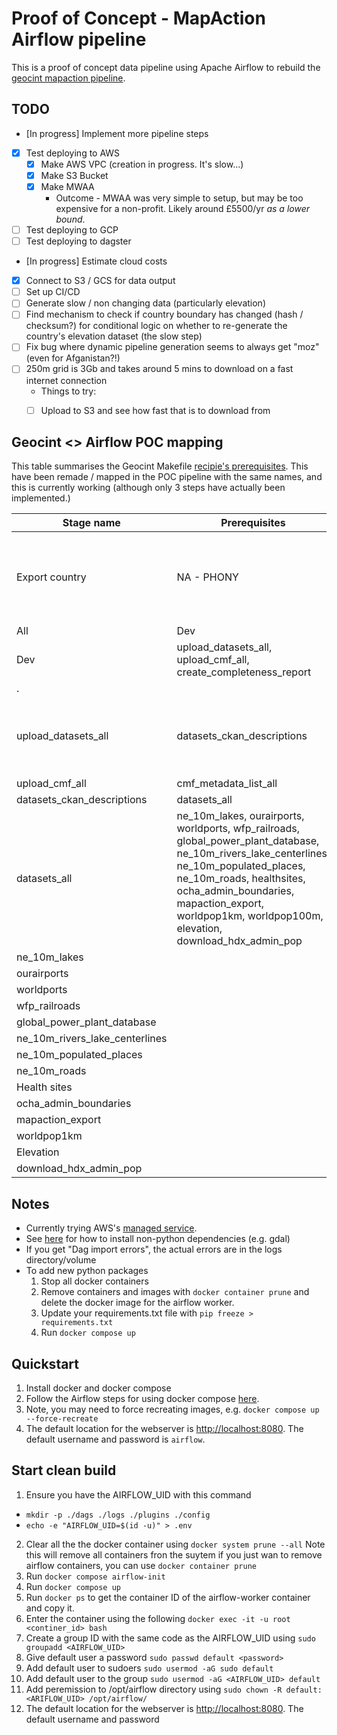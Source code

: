 # Proof of Concept - MapAction Airflow pipeline 

This is a proof of concept data pipeline using Apache Airflow to rebuild the 
[geocint mapaction pipeline](https://github.com/mapaction/geocint-mapaction/). 


## TODO 

- [In progress] Implement more pipeline steps
- [x] Test deploying to AWS  
  - [x] Make AWS VPC (creation in progress. It's slow...) 
  - [x] Make S3 Bucket
  - [x] Make MWAA
    - Outcome - MWAA was very simple to setup, but may be too expensive for a non-profit. 
      Likely around £5500/yr _as a lower bound_. 
- [ ] Test deploying to GCP 
- [ ] Test deploying to dagster 
- [In progress] Estimate cloud costs 
- [x] Connect to S3 / GCS for data output
- [ ] Set up CI/CD
- [ ] Generate slow / non changing data (particularly elevation) 
- [ ] Find mechanism to check if country boundary has changed (hash / checksum?) for 
conditional logic on whether to re-generate the country's elevation dataset (the slow step)
- [ ] Fix bug where dynamic pipeline generation seems to always get "moz" (even for Afganistan?!)
- [ ] 250m grid is 3Gb and takes around 5 mins to download on a fast internet connection
  - Things to try: 
  - [ ] Upload to S3 and see how fast that is to download from 



## Geocint <> Airflow POC mapping 

This table summarises the Geocint Makefile [recipie's prerequisites](https://github.com/mapaction/geocint-mapaction/blob/main/Makefile). This have been 
remade / mapped in the POC pipeline with the same names, and this is currently working
(although only 3 steps have actually been implemented.)

|   Stage name  |   Prerequisites   |   What it does / scripts it calls   |
|---|---|---|
|   Export country   |   NA - PHONY  |   Extracts polygon via osmium    Osm data import (import from ? To protocol buffer format)   Mapaction data table (upload to Postgres in new table)   Map action export (creates .shp and .json files for a list of ? [countries? Counties? Other?])   Mapaction upload cmf (uploads shp+tiff and geojson+tiff to s3, via ?cmf)  |
|   All   |   Dev   |     |
|   Dev  |   upload_datasets_all, upload_cmf_all, create_completeness_report  |   slack_message.py  |
|   .  |     |     |
|   upload_datasets_all   |   datasets_ckan_descriptions  |   mapaction_upload_dataset.sh  - Creates a folder and copies all .shp, .tif and .json files into it.   mapaction_upload_dataset.sh  - Zips it   Creates a folder called “/data/out/country_extractions/<country_name>” in S3, and copies the zip folder into it.   |
|   upload_cmf_all  |   cmf_metadata_list_all  |   See above by export country   |
|   datasets_ckan_descriptions  |   datasets_all  |   mapaction_build_dataset_description.sh -   |
|   datasets_all  |   ne_10m_lakes, ourairports, worldports, wfp_railroads, global_power_plant_database, ne_10m_rivers_lake_centerlines, ne_10m_populated_places, ne_10m_roads, healthsites, ocha_admin_boundaries, mapaction_export, worldpop1km, worldpop100m, elevation, download_hdx_admin_pop  |     |
|   ne_10m_lakes  |     |     |
|   ourairports  |     |     |
|   worldports  |     |     |
|   wfp_railroads  |     |     |
|   global_power_plant_database  |     |     |
|   ne_10m_rivers_lake_centerlines  |     |     |
|   ne_10m_populated_places  |     |     |
|   ne_10m_roads  |     |     |
|   Health sites  |     |     |
|   ocha_admin_boundaries  |     |     |
|   mapaction_export  |     |     |
|   worldpop1km  |     |     |
|   Elevation  |     |     |
|   download_hdx_admin_pop  |     |     |

## Notes

- Currently trying AWS's [managed service](https://docs.aws.amazon.com/mwaa/latest/userguide/what-is-mwaa.html). 
- See [here](https://github.com/aws/aws-mwaa-local-runner/issues/157) for how to install non-python dependencies (e.g. gdal) 
- If you get "Dag import errors", the actual errors are in the logs directory/volume
- To add new python packages
  1. Stop all docker containers 
  2. Remove containers and images with `docker container prune` and delete the docker image for the airflow worker. 
  3. Update your requirements.txt file with `pip freeze > requirements.txt`
  4. Run `docker compose up`

## Quickstart

1. Install docker and docker compose 
2. Follow the Airflow steps for using docker compose [here](https://airflow.apache.org/docs/apache-airflow/stable/howto/docker-compose/index.html).
3. Note, you may need to force recreating images, e.g. `docker compose up --force-recreate`
4. The default location for the webserver is [http://localhost:8080](http://localhost:8080). The default username and password is `airflow`. 

## Start clean build 

1. Ensure you have the AIRFLOW_UID with this command 
- `mkdir -p ./dags ./logs ./plugins ./config`
- `echo -e "AIRFLOW_UID=$(id -u)" > .env`
2. Clear all the the docker container using `docker system prune --all`
Note this will remove all containers fron the suytem if you just wan to remove airflow containers, you can use `docker container prune`
3. Run `docker compose airflow-init`
5. Run `docker compose up`
6. Run `docker ps` to get the container ID of the airflow-worker container and copy it.
7. Enter the container using the following `docker exec -it -u root <continer_id> bash`
8. Create a group ID with the same code as the AIRFLOW_UID using `sudo groupadd <AIRFLOW_UID>`
9. Give default user a password `sudo passwd default <password>`
10. Add default user to sudoers `sudo usermod -aG sudo default`
11. Add default user to the group `sudo usermod -aG <AIRFLOW_UID> default `
12. Add peremission to /opt/airflow directory using `sudo chown -R default:<ARIFLOW_UID> /opt/airflow/`
13. The default location for the webserver is [http://localhost:8080](http://localhost:8080). The default username and password